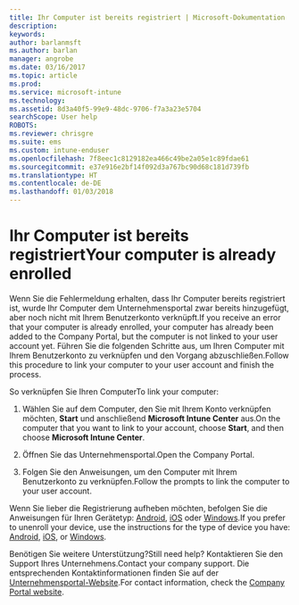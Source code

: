 ```yaml
---
title: Ihr Computer ist bereits registriert | Microsoft-Dokumentation
description: 
keywords: 
author: barlanmsft
ms.author: barlan
manager: angrobe
ms.date: 03/16/2017
ms.topic: article
ms.prod: 
ms.service: microsoft-intune
ms.technology: 
ms.assetid: 8d3a40f5-99e9-48dc-9706-f7a3a23e5704
searchScope: User help
ROBOTS: 
ms.reviewer: chrisgre
ms.suite: ems
ms.custom: intune-enduser
ms.openlocfilehash: 7f8eec1c8129182ea466c49be2a05e1c89fdae61
ms.sourcegitcommit: e37e916e2bf14f092d3a767bc90d68c181d739fb
ms.translationtype: HT
ms.contentlocale: de-DE
ms.lasthandoff: 01/03/2018
---
```

# <a name="your-computer-is-already-enrolled"></a><span data-ttu-id="5dbba-102">Ihr Computer ist bereits registriert</span><span class="sxs-lookup"><span data-stu-id="5dbba-102">Your computer is already enrolled</span></span>

<span data-ttu-id="5dbba-103">Wenn Sie die Fehlermeldung erhalten, dass Ihr Computer bereits registriert ist, wurde Ihr Computer dem Unternehmensportal zwar bereits hinzugefügt, aber noch nicht mit Ihrem Benutzerkonto verknüpft.</span><span class="sxs-lookup"><span data-stu-id="5dbba-103">If you receive an error that your computer is already enrolled, your computer has already been added to the Company Portal, but the computer is not linked to your user account yet.</span></span> <span data-ttu-id="5dbba-104">Führen Sie die folgenden Schritte aus, um Ihren Computer mit Ihrem Benutzerkonto zu verknüpfen und den Vorgang abzuschließen.</span><span class="sxs-lookup"><span data-stu-id="5dbba-104">Follow this procedure to link your computer to your user account and finish the process.</span></span>  

<span data-ttu-id="5dbba-105">So verknüpfen Sie Ihren Computer</span><span class="sxs-lookup"><span data-stu-id="5dbba-105">To link your computer:</span></span>

1.  <span data-ttu-id="5dbba-106">Wählen Sie auf dem Computer, den Sie mit Ihrem Konto verknüpfen möchten, **Start** und anschließend **Microsoft Intune Center** aus.</span><span class="sxs-lookup"><span data-stu-id="5dbba-106">On the computer that you want to link to your account, choose **Start**, and then choose **Microsoft Intune Center**.</span></span>

2.  <span data-ttu-id="5dbba-107">Öffnen Sie das Unternehmensportal.</span><span class="sxs-lookup"><span data-stu-id="5dbba-107">Open the Company Portal.</span></span>

3.  <span data-ttu-id="5dbba-108">Folgen Sie den Anweisungen, um den Computer mit Ihrem Benutzerkonto zu verknüpfen.</span><span class="sxs-lookup"><span data-stu-id="5dbba-108">Follow the prompts to link the computer to your user account.</span></span>

<span data-ttu-id="5dbba-109">Wenn Sie lieber die Registrierung aufheben möchten, befolgen Sie die Anweisungen für Ihren Gerätetyp: [Android](unenroll-your-device-from-intune-android.md), [iOS](unenroll-your-device-from-intune-ios.md) oder [Windows](unenroll-your-device-from-intune-windows.md).</span><span class="sxs-lookup"><span data-stu-id="5dbba-109">If you prefer to unenroll your device, use the instructions for the type of device you have: [Android](unenroll-your-device-from-intune-android.md), [iOS](unenroll-your-device-from-intune-ios.md), or [Windows](unenroll-your-device-from-intune-windows.md).</span></span>

<span data-ttu-id="5dbba-110">Benötigen Sie weitere Unterstützung?</span><span class="sxs-lookup"><span data-stu-id="5dbba-110">Still need help?</span></span> <span data-ttu-id="5dbba-111">Kontaktieren Sie den Support Ihres Unternehmens.</span><span class="sxs-lookup"><span data-stu-id="5dbba-111">Contact your company support.</span></span> <span data-ttu-id="5dbba-112">Die entsprechenden Kontaktinformationen finden Sie auf der [Unternehmensportal-Website](https://portal.manage.microsoft.com#HelpDeskDialog).</span><span class="sxs-lookup"><span data-stu-id="5dbba-112">For contact information, check the [Company Portal website](https://portal.manage.microsoft.com#HelpDeskDialog).</span></span>
